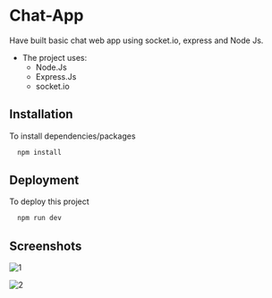 
# Chat-App

Have built basic chat web app using socket.io, express and Node Js.
- The project uses:
    * Node.Js
    * Express.Js
    * socket.io
    
## Installation
To install dependencies/packages

```bash
  npm install
```

## Deployment
To deploy this project
```bash
  npm run dev
```

## Screenshots
![1](https://user-images.githubusercontent.com/88078960/213263021-d938db67-c7d7-46ef-bb5a-363680b4a0ec.jpg)

![2](https://user-images.githubusercontent.com/88078960/213263361-e70a3e63-e93f-4b30-ba04-38a7947d6108.jpg)

